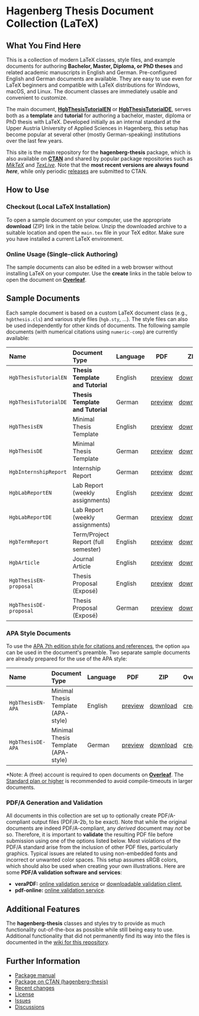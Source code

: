 # Hagenberg Thesis Document Collection (LaTeX)

## What You Find Here

This is a collection of modern LaTeX classes, style files, and example documents for authoring **Bachelor, Master, Diploma, or PhD theses** and related academic manuscripts in English and German.
Pre-configured English and German documents are available. They are easy to use even for LaTeX beginners and compatible with LaTeX distributions for Windows, macOS, and Linux. The document classes are immediately usable and convenient to customize.

The main document, [**HgbThesisTutorialEN**](https://github.com/Digital-Media/HagenbergThesis/raw/main/documents/HgbThesisTutorialEN/main.pdf) or [**HgbThesisTutorialDE**](https://github.com/Digital-Media/HagenbergThesis/raw/main/documents/HgbThesisTutorialDE/main.pdf), serves both as a **template** and **tutorial** for authoring a bachelor, master, diploma or PhD thesis with LaTeX. 
Developed initially as an internal standard at the Upper Austria University of Applied Sciences in Hagenberg, this setup has become popular at several other (mostly German-speaking) institutions over the last few years.

This site is the main repository for the **hagenberg-thesis** package, which is also available on **[CTAN](https://ctan.org/pkg/hagenberg-thesis)** and shared by popular package repositories such as [*MikTeX*](https://miktex.org/) and [*TexLive*](https://www.tug.org/texlive/).
Note that the **most recent versions are always found *here***, while only periodic [releases](https://github.com/Digital-Media/HagenbergThesis/releases) are submitted to CTAN.


## How to Use

### Checkout (Local LaTeX Installation)

To open a sample document on your computer, use the appropriate **download** (ZIP) link in the table below.
Unzip the downloaded archive to a suitable location and open the `main.tex` file in your TeX editor.
Make sure you have installed a current LaTeX environment.

### Online Usage (Single-click Authoring)

The sample documents can also be edited in a web browser without installing LaTeX on your computer.
Use the **create** links in the table below to open the document on **[Overleaf](https://www.overleaf.com/)**.


## Sample Documents

Each sample document is based on a custom LaTeX document class (e.g., ``hgbthesis.cls``) and various style files  (``hgb.sty``, ...). The style files can also be used independently for other kinds of documents.
The following sample documents (with numerical citations using `numeric-comp`) are currently available:

| Name                   | Document Type                       | Language | PDF                                                                                                          | ZIP                                                                                                      | Overleaf\*                                                                                                                                    |
|:-----------------------|:------------------------------------|----------|--------------------------------------------------------------------------------------------------------------|----------------------------------------------------------------------------------------------------------|-----------------------------------------------------------------------------------------------------------------------------------------------|
| `HgbThesisTutorialEN`  | **Thesis Template and Tutorial**    | English  | [preview](https://github.com/Digital-Media/HagenbergThesis/raw/main/documents/HgbThesisTutorialEN/main.pdf)  | [download](https://github.com/Digital-Media/HagenbergThesis/raw/main/download/HgbThesisTutorialEN.zip)  | [create](https://www.overleaf.com/docs?snip_uri=https://github.com/Digital-Media/HagenbergThesis/raw/main/download/HgbThesisTutorialEN.zip)  |
| `HgbThesisTutorialDE`  | **Thesis Template and Tutorial**    | German   | [preview](https://github.com/Digital-Media/HagenbergThesis/raw/main/documents/HgbThesisTutorialDE/main.pdf)  | [download](https://github.com/Digital-Media/HagenbergThesis/raw/main/download/HgbThesisTutorialDE.zip)  | [create](https://www.overleaf.com/docs?snip_uri=https://github.com/Digital-Media/HagenbergThesis/raw/main/download/HgbThesisTutorialDE.zip)  |
| `HgbThesisEN`          | Minimal Thesis Template             | English  | [preview](https://github.com/Digital-Media/HagenbergThesis/raw/main/documents/HgbThesisEN/main.pdf)          | [download](https://github.com/Digital-Media/HagenbergThesis/raw/main/download/HgbThesisEN.zip)          | [create](https://www.overleaf.com/docs?snip_uri=https://github.com/Digital-Media/HagenbergThesis/raw/main/download/HgbThesisEN.zip)          |
| `HgbThesisDE`          | Minimal Thesis Template             | German   | [preview](https://github.com/Digital-Media/HagenbergThesis/raw/main/documents/HgbThesisDE/main.pdf)          | [download](https://github.com/Digital-Media/HagenbergThesis/raw/main/download/HgbThesisDE.zip)          | [create](https://www.overleaf.com/docs?snip_uri=https://github.com/Digital-Media/HagenbergThesis/raw/main/download/HgbThesisDE.zip)          |
| `HgbInternshipReport`  | Internship Report                   | German   | [preview](https://github.com/Digital-Media/HagenbergThesis/raw/main/documents/HgbInternshipReport/main.pdf)  | [download](https://github.com/Digital-Media/HagenbergThesis/raw/main/download/HgbInternshipReport.zip)  | [create](https://www.overleaf.com/docs?snip_uri=https://github.com/Digital-Media/HagenbergThesis/raw/main/download/HgbInternshipReport.zip)  |
| `HgbLabReportEN`       | Lab Report (weekly assignments)     | English  | [preview](https://github.com/Digital-Media/HagenbergThesis/raw/main/documents/HgbLabReportEN/main.pdf)       | [download](https://github.com/Digital-Media/HagenbergThesis/raw/main/download/HgbLabReportEN.zip)       | [create](https://www.overleaf.com/docs?snip_uri=https://github.com/Digital-Media/HagenbergThesis/raw/main/download/HgbLabReportEN.zip)       |
| `HgbLabReportDE`       | Lab Report (weekly assignments)     | German   | [preview](https://github.com/Digital-Media/HagenbergThesis/raw/main/documents/HgbLabReportDE/main.pdf)       | [download](https://github.com/Digital-Media/HagenbergThesis/raw/main/download/HgbLabReportDE.zip)       | [create](https://www.overleaf.com/docs?snip_uri=https://github.com/Digital-Media/HagenbergThesis/raw/main/download/HgbLabReportDE.zip)       |
| `HgbTermReport`        | Term/Project Report (full semester) | English  | [preview](https://github.com/Digital-Media/HagenbergThesis/raw/main/documents/HgbTermReport/main.pdf)        | [download](https://github.com/Digital-Media/HagenbergThesis/raw/main/download/HgbTermReport.zip)        | [create](https://www.overleaf.com/docs?snip_uri=https://github.com/Digital-Media/HagenbergThesis/raw/main/download/HgbTermReport.zip)        |
| `HgbArticle`           | Journal Article                     | English  | [preview](https://github.com/Digital-Media/HagenbergThesis/raw/main/documents/HgbArticle/main.pdf)           | [download](https://github.com/Digital-Media/HagenbergThesis/raw/main/download/HgbArticle.zip)           | [create](https://www.overleaf.com/docs?snip_uri=https://github.com/Digital-Media/HagenbergThesis/raw/main/download/HgbArticle.zip)           |
| `HgbThesisEN-proposal` | Thesis Proposal (Exposé)            | English  | [preview](https://github.com/Digital-Media/HagenbergThesis/raw/main/documents/HgbThesisEN-proposal/main.pdf) | [download](https://github.com/Digital-Media/HagenbergThesis/raw/main/download/HgbThesisEN-proposal.zip) | [create](https://www.overleaf.com/docs?snip_uri=https://github.com/Digital-Media/HagenbergThesis/raw/main/download/HgbThesisEN-proposal.zip) |
| `HgbThesisDE-proposal` | Thesis Proposal (Exposé)            | German   | [preview](https://github.com/Digital-Media/HagenbergThesis/raw/main/documents/HgbThesisDE-proposal/main.pdf) | [download](https://github.com/Digital-Media/HagenbergThesis/raw/main/download/HgbThesisDE-proposal.zip) | [create](https://www.overleaf.com/docs?snip_uri=https://github.com/Digital-Media/HagenbergThesis/raw/main/download/HgbThesisDE-proposal.zip) |

### APA Style Documents

To use the [APA 7th edition style for citations and references](https://apastyle.apa.org/style-grammar-guidelines/references/), the option `apa` can be used in the document's preamble. Two separate sample documents are already prepared for the use of the APA style:

| Name              | Document Type                       | Language | PDF                                                                                                     | ZIP                                                                                                 | Overleaf\*                                                                                                                               |
|:------------------|:------------------------------------|----------|---------------------------------------------------------------------------------------------------------|-----------------------------------------------------------------------------------------------------|------------------------------------------------------------------------------------------------------------------------------------------|
| `HgbThesisEN-APA` | Minimal Thesis Template (APA-style) | English  | [preview](https://github.com/Digital-Media/HagenbergThesis/raw/main/documents/HgbThesisEN-APA/main.pdf) | [download](https://github.com/Digital-Media/HagenbergThesis/raw/main/download/HgbThesisEN-APA.zip) | [create](https://www.overleaf.com/docs?snip_uri=https://github.com/Digital-Media/HagenbergThesis/raw/main/download/HgbThesisEN-APA.zip) |
| `HgbThesisDE-APA` | Minimal Thesis Template (APA-style) | German   | [preview](https://github.com/Digital-Media/HagenbergThesis/raw/main/documents/HgbThesisDE-APA/main.pdf) | [download](https://github.com/Digital-Media/HagenbergThesis/raw/main/download/HgbThesisDE-APA.zip) | [create](https://www.overleaf.com/docs?snip_uri=https://github.com/Digital-Media/HagenbergThesis/raw/main/download/HgbThesisDE-APA.zip) |

\*Note: A (free) account is required to open documents on **[Overleaf](https://www.overleaf.com/)**. The [Standard plan or higher](https://www.overleaf.com/user/subscription/plans) is recommended to avoid compile-timeouts in larger documents.


### PDF/A Generation and Validation

All documents in this collection are set up to optionally create PDF/A-compliant output files (PDF/A-2b, to be exact).
Note that while the original documents are indeed PDF/A-compliant, any *derived* document may *not* be so. 
Therefore, it is important to **validate** the resulting PDF file before submission using one of the options listed below.
Most violations of the PDF/A standard arise from the inclusion of other PDF files, particularly graphics. 
Typical issues are related to using non-embedded fonts and incorrect or unwanted color spaces.
This setup assumes sRGB colors, which should also be used when creating your own illustrations. Here are some **PDF/A validation software and services**:

* **veraPDF:** [online validation service](https://demo.verapdf.org) or [downloadable validation client](https://verapdf.org/software),
* **pdf-online:** [online validation service](https://www.pdf-online.com/osa/validate.aspx).


## Additional Features

The **hagenberg-thesis** classes and styles try to provide as much functionality out-of-the-box as possible while still being easy to use. Additional functionality that did not permanently find its way into the files is documented in the [wiki for this repository](https://github.com/Digital-Media/HagenbergThesis/wiki).


## Further Information

* [Package manual](https://github.com/Digital-Media/HagenbergThesis/raw/main/documents/Manual/main.pdf)
* [Package on CTAN (hagenberg-thesis)](https://ctan.org/pkg/hagenberg-thesis)
* [Recent changes](CHANGELOG.md)
* [License](LICENSE.md)
* [Issues](https://github.com/Digital-Media/HagenbergThesis/issues)
* [Discussions](https://github.com/Digital-Media/HagenbergThesis/discussions)
